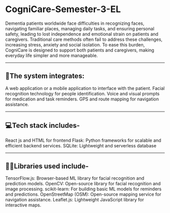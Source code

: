 # CogniCare-Semester-3-EL

Dementia patients worldwide face difficulties in recognizing faces, navigating familiar places, managing daily tasks, and ensuring personal safety, leading to lost independence and emotional strain on patients and caregivers.
Traditional care methods often fail to address these challenges, increasing stress, anxiety and social isolation.
To ease this burden, CogniCare is designed to support both patients and caregivers, making everyday life simpler and more manageable.

---

## 📌The system integrates:
A web application or a mobile application to interface with the patient.
Facial recognition technology for people identification.
Voice and visual prompts for medication and task reminders.
GPS and route mapping for navigation assistance.

---

## 💻Tech stack includes-

React js and HTML for frontend 
Flask: Python frameworks for scalable and efficient backend services.
SQLite: Lightweight and serverless database 


---

## 👩‍💻Libraries used include-

TensorFlow.js: Browser-based ML library for facial recognition and prediction models.
OpenCV: Open-source library for facial recognition and image processing.
scikit-learn: For building basic ML models for reminders and predictions.
OpenStreetMap (OSM): Open-source mapping service for navigation assistance.
Leaflet.js: Lightweight JavaScript library for interactive maps.








